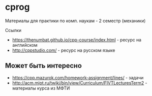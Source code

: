 # cprog
Материалы для практики по комп. наукам - 2 семестр (механики)


Ссылки 

* https://thenumbat.github.io/cpp-course/index.html - ресурс на английском
* http://cppstudio.com/ - ресурс на русском языке


## Может быть интересно

* https://cpp.mazurok.com/homework-assignment/lines/ - задачи 
* http://acm.mipt.ru/twiki/bin/view/Curriculum/FIVTLecturesTerm2 - материалы курса из МФТИ

